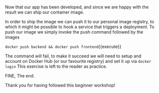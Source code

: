Now that our app has been developed, and since we are happy with the result we can ship our container image.

In order to ship the image we can push it to our personal image registry, to which it might be possible to hook a service that triggers a deployment.
To push our image we simply invoke the push command followed by the images

`docker push backend && docker push frontend`{{execute}}

The command will fail, to make it succeed we will need to setup and account on Docker Hub (or our favourite registry) and set it up via `docker login`
This exercise is left to the reader as practice.

FINE, The end.

Thank you for having followed this beginner workshop!
